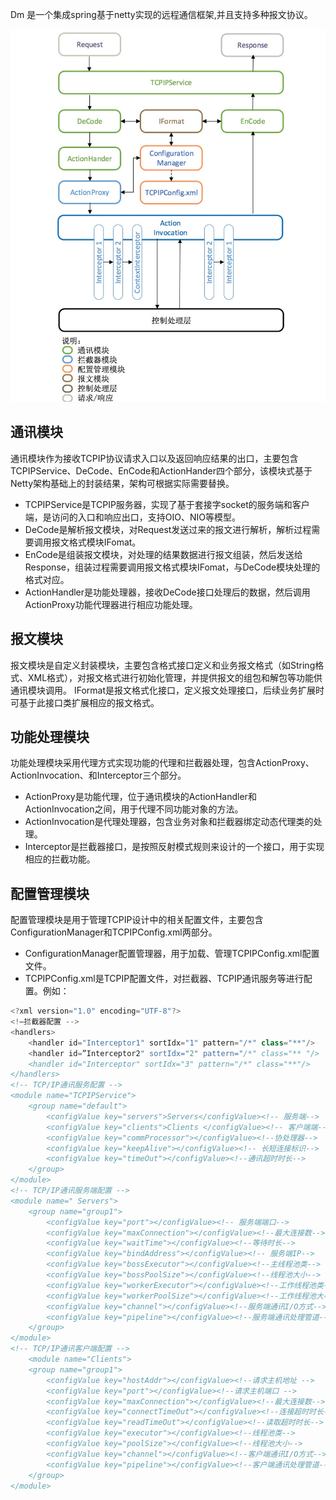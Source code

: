 Dm 是一个集成spring基于netty实现的远程通信框架,并且支持多种报文协议。


![](https://github.com/oidwuhaihua/imagedata/blob/master/Dm.png)
## 通讯模块
通讯模块作为接收TCPIP协议请求入口以及返回响应结果的出口，主要包含TCPIPService、DeCode、EnCode和ActionHander四个部分，该模块式基于Netty架构基础上的封装结果，架构可根据实际需要替换。
- TCPIPService是TCPIP服务器，实现了基于套接字socket的服务端和客户端，是访问的入口和响应出口，支持OIO、NIO等模型。
- DeCode是解析报文模块，对Request发送过来的报文进行解析，解析过程需要调用报文格式模块IFomat。
- EnCode是组装报文模块，对处理的结果数据进行报文组装，然后发送给Response，组装过程需要调用报文格式模块IFomat，与DeCode模块处理的格式对应。
- ActionHandler是功能处理器，接收DeCode接口处理后的数据，然后调用ActionProxy功能代理器进行相应功能处理。
## 报文模块
报文模块是自定义封装模块，主要包含格式接口定义和业务报文格式（如String格式、XML格式），对报文格式进行初始化管理，并提供报文的组包和解包等功能供通讯模块调用。
IFormat是报文格式化接口，定义报文处理接口，后续业务扩展时可基于此接口类扩展相应的报文格式。

## 功能处理模块
功能处理模块采用代理方式实现功能的代理和拦截器处理，包含ActionProxy、ActionInvocation、和Interceptor三个部分。
- ActionProxy是功能代理，位于通讯模块的ActionHandler和ActionInvocation之间，用于代理不同功能对象的方法。
- ActionInvocation是代理处理器，包含业务对象和拦截器绑定动态代理类的处理。
- Interceptor是拦截器接口，是按照反射模式规则来设计的一个接口，用于实现相应的拦截功能。

## 配置管理模块
配置管理模块是用于管理TCPIP设计中的相关配置文件，主要包含ConfigurationManager和TCPIPConfig.xml两部分。
- ConfigurationManager配置管理器，用于加载、管理TCPIPConfig.xml配置文件。
- TCPIPConfig.xml是TCPIP配置文件，对拦截器、TCPIP通讯服务等进行配置。例如：
```java
<?xml version="1.0" encoding="UTF-8"?>
<!—拦截器配置 -->
<handlers>
	<handler id="Interceptor1" sortIdx="1" pattern="/*" class="**"/>
	<handler id=”Interceptor2" sortIdx="2" pattern="/*" class="** "/>
	<handler id="Interceptor" sortIdx="3" pattern="/*" class="**"/>
</handlers>
<!-- TCP/IP通讯服务配置 -->
<module name="TCPIPService">
	<group name="default">
		<configValue key="servers">Servers</configValue><!-- 服务端-->
		<configValue key="clients">Clients </configValue><!-- 客户端端-->
		<configValue key="commProcessor"></configValue><!--协处理器-->
		<configValue key="keepAlive"></configValue><!-- 长短连接标识-->
		<configValue key="timeOut"></configValue><!--通讯超时时长-->
	</group>
</module>
<!-- TCP/IP通讯服务端配置 -->
<module name=" Servers">
	<group name="group1">
		<configValue key="port"></configValue><!-- 服务端端口-->
		<configValue key="maxConnection"></configValue><!--最大连接数-->
		<configValue key="waitTime"></configValue><!--等待时长-->
		<configValue key="bindAddress"></configValue><!-- 服务端IP-->
		<configValue key="bossExecutor"></configValue><!--主线程池类-->
		<configValue key="bossPoolSize"></configValue><!--线程池大小-->
		<configValue key="workerExecutor"></configValue><!--工作线程池类-->
		<configValue key="workerPoolSize"></configValue><!--工作线程池大小-->
		<configValue key="channel"></configValue><!--服务端通讯I/O方式-->
		<configValue key="pipeline"></configValue><!--服务端通讯处理管道-->
	</group>
</module>
<!-- TCP/IP通讯客户端配置 -->
	<module name="Clients">
	<group name="group1">
		<configValue key="hostAddr"></configValue><!--请求主机地址 -->
		<configValue key="port"></configValue><!--请求主机端口 -->
		<configValue key="maxConnection"></configValue><!--最大连接数-->
		<configValue key="connectTimeOut"></configValue><!--连接超时时长-->
		<configValue key="readTimeOut"></configValue><!--读取超时时长-->
		<configValue key="executor"></configValue><!--线程池类-->
		<configValue key="poolSize"></configValue><!--线程池大小-->
		<configValue key="channel"></configValue><!--客户端通讯I/O方式-->
		<configValue key="pipeline"></configValue><!--客户端通讯处理管道-->
	</group>
</module>

```





